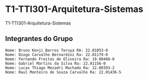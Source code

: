 # T1-TTI301-Arquitetura-Sistemas
T1-TTI301-Arquitetura-Sistemas

## Integrantes do Grupo
```
Nome: Bruno Kenji Barros Teruya RA: 22.01053-0
Nome: Diogo Carvalho Bernardini Ra: 22.01179-0
Nome: Fernando Freitas de Oliveira Ra: 19.00468-0
Nome: Gabriel Martins da Silva Ra: 22.01156-0
Nome: Lucas Thiago Mezadri Machado Ra: 22.00393-2
Nome: Raul Monteiro de Souza Carvalho Ra: 22.01436-5
```

